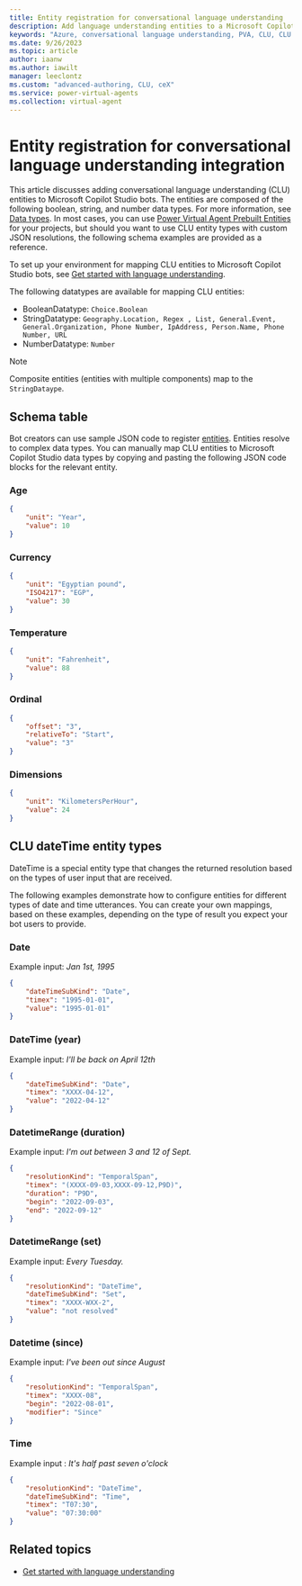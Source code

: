 ```yaml
---
title: Entity registration for conversational language understanding 
description: Add language understanding entities to a Microsoft Copilot Studio bot.
keywords: "Azure, conversational language understanding, PVA, CLU, CLU models"
ms.date: 9/26/2023
ms.topic: article
author: iaanw
ms.author: iawilt
manager: leeclontz
ms.custom: "advanced-authoring, CLU, ceX"
ms.service: power-virtual-agents
ms.collection: virtual-agent
---
```


# Entity registration for conversational language understanding integration 

This article discusses adding conversational language understanding (CLU) entities to Microsoft Copilot Studio bots. The entities are composed of the following boolean, string, and number data types. For more information, see [Data types](/power-platform/power-fx/data-types). In most cases, you can use [Power Virtual Agent Prebuilt Entities](advanced-entities-slot-filling.md) for your projects, but should you want to use CLU entity types with custom JSON resolutions, the following schema examples are provided as a reference. 

To set up your environment for mapping CLU entities to Microsoft Copilot Studio bots, see [Get started with language understanding](advanced-clu-get-started.md).

The following datatypes are available for mapping CLU entities: 

- BooleanDatatype: `Choice.Boolean`
- StringDatatype: `Geography.Location, Regex , List, General.Event, General.Organization, Phone Number, IpAddress, Person.Name, Phone Number, URL`
- NumberDatatype: `Number`

> [!NOTE] 
> Composite entities (entities with multiple components) map to the `StringDataype`. 

## Schema table

Bot creators can use sample JSON code to register [entities](advanced-entities-slot-filling.md). Entities resolve to complex data types. You can manually map CLU entities to Microsoft Copilot Studio data types by copying and pasting the following JSON code blocks for the relevant entity.


### Age

```json
{
    "unit": "Year",
    "value": 10
}
```

### Currency

```json
{
    "unit": "Egyptian pound",
    "ISO4217": "EGP",
    "value": 30
}
```

### Temperature

```json 
{
    "unit": "Fahrenheit",
    "value": 88
}
```

### Ordinal

```json
{
    "offset": "3",
    "relativeTo": "Start",
    "value": "3"
}
```

### Dimensions

```json
{
    "unit": "KilometersPerHour",
    "value": 24
}
```

## CLU dateTime entity types

DateTime is a special entity type that changes the returned resolution based on the types of user input that are received. 

The following examples demonstrate how to configure entities for different types of date and time utterances. You can create your own mappings, based on these examples, depending on the type of result you expect your bot users to provide.

### Date 

Example input: *Jan 1st, 1995*

```json
{
    "dateTimeSubKind": "Date",
    "timex": "1995-01-01",
    "value": "1995-01-01"
}
```

### DateTime (year)

Example input: *I'll be back on April 12th*

```json
{
    "dateTimeSubKind": "Date",
    "timex": "XXXX-04-12",
    "value": "2022-04-12"
}
```

### DatetimeRange (duration)

Example input: *I'm out between 3 and 12 of Sept.* 

```json
{
    "resolutionKind": "TemporalSpan",
    "timex": "(XXXX-09-03,XXXX-09-12,P9D)",
    "duration": "P9D",
    "begin": "2022-09-03",
    "end": "2022-09-12"
}
```

### DatetimeRange (set)
Example input: *Every Tuesday.* 

```json
{ 
    "resolutionKind": "DateTime",
    "dateTimeSubKind": "Set",
    "timex": "XXXX-WXX-2",
    "value": "not resolved"
}
```

### Datetime (since)

Example input: *I've been out since August*

```json
{
    "resolutionKind": "TemporalSpan",
    "timex": "XXXX-08",
    "begin": "2022-08-01",
    "modifier": "Since"
}
  ```

### Time

Example input : *It's half past seven o'clock*

```json
{
    "resolutionKind": "DateTime",
    "dateTimeSubKind": "Time",
    "timex": "T07:30",
    "value": "07:30:00"
}
```

## Related topics

- [Get started with language understanding](advanced-clu-get-started.md)
